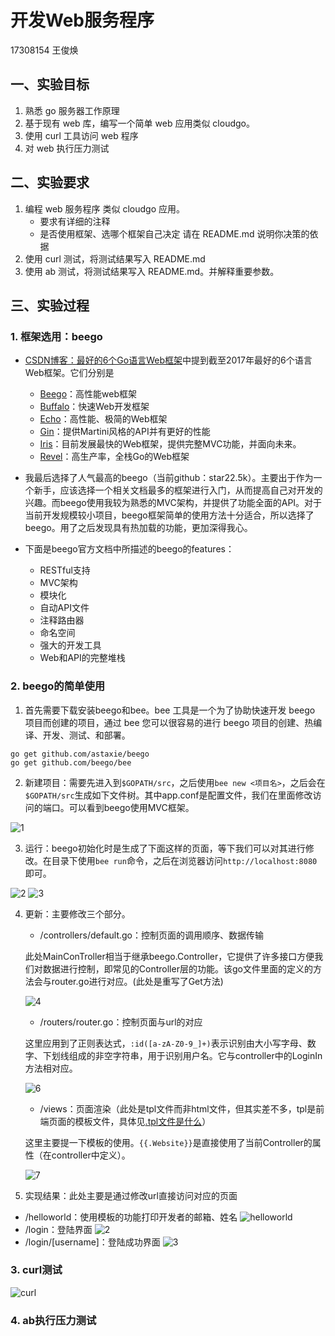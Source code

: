 # 开发Web服务程序
17308154 王俊焕
## 一、实验目标
1. 熟悉 go 服务器工作原理
2. 基于现有 web 库，编写一个简单 web 应用类似 cloudgo。
3. 使用 curl 工具访问 web 程序
4. 对 web 执行压力测试
## 二、实验要求
1. 编程 web 服务程序 类似 cloudgo 应用。
 	- 要求有详细的注释
 	- 是否使用框架、选哪个框架自己决定 请在 README.md 说明你决策的依据
2. 使用 curl 测试，将测试结果写入 README.md
3. 使用 ab 测试，将测试结果写入 README.md。并解释重要参数。
## 三、实验过程
### 1. 框架选用：beego
- [CSDN博客：最好的6个Go语言Web框架](https://blog.csdn.net/dev_csdn/article/details/78740990)中提到截至2017年最好的6个语言Web框架。它们分别是
     - [Beego](https://github.com/astaxie/beego)：高性能web框架
     - [Buffalo](https://github.com/gobuffalo/buffalo)：快速Web开发框架
     - [Echo](https://github.com/labstack/echo)：高性能、极简的Web框架
     - [Gin](https://github.com/gin-gonic/gin)：提供Martini风格的API并有更好的性能
     - [Iris](https://github.com/kataras/iris)：目前发展最快的Web框架，提供完整MVC功能，并面向未来。
     - [Revel](https://github.com/revel/revel)：高生产率，全栈Go的Web框架

- 我最后选择了人气最高的beego（当前github：star22.5k）。主要出于作为一个新手，应该选择一个相关文档最多的框架进行入门，从而提高自己对开发的兴趣。而beego使用我较为熟悉的MVC架构，并提供了功能全面的API。对于当前开发规模较小项目，beego框架简单的使用方法十分适合，所以选择了beego。用了之后发现具有热加载的功能，更加深得我心。

- 下面是beego官方文档中所描述的beego的features：
    - RESTful支持
    - MVC架构
    - 模块化
    - 自动API文件
    - 注释路由器
    - 命名空间
    - 强大的开发工具
    - Web和API的完整堆栈
### 2. beego的简单使用
1. 首先需要下载安装beego和bee。bee 工具是一个为了协助快速开发 beego 项目而创建的项目，通过 bee 您可以很容易的进行 beego 项目的创建、热编译、开发、测试、和部署。
```shell
go get github.com/astaxie/beego
go get github.com/beego/bee
```
2. 新建项目：需要先进入到`$GOPATH/src`，之后使用`bee new <项目名>`，之后会在`$GOPATH/src`生成如下文件树。其中app.conf是配置文件，我们在里面修改访问的端口。可以看到beego使用MVC框架。

![1](/img/tree.png)

3. 运行：beego初始化时是生成了下面这样的页面，等下我们可以对其进行修改。在目录下使用`bee run`命令，之后在浏览器访问`http://localhost:8080`即可。

![2](/img/beerun.png)
![3](/img/8080.png)

4. 更新：主要修改三个部分。
	- /controllers/default.go：控制页面的调用顺序、数据传输
	
	此处MainConTroller相当于继承beego.Controller，它提供了许多接口方便我们对数据进行控制，即常见的Controller层的功能。该go文件里面的定义的方法会与router.go进行对应。(此处是重写了Get方法)
	
	![4](./img/default.png)
	
	- /routers/router.go：控制页面与url的对应

	这里应用到了正则表达式，`:id([a-zA-Z0-9_]+)`表示识别由大小写字母、数字、下划线组成的非空字符串，用于识别用户名。它与controller中的LoginIn方法相对应。
	
	![6](./img/route.png)
	
	
	- /views：页面渲染（此处是tpl文件而非html文件，但其实差不多，tpl是前端页面的模板文件，具体见[.tpl文件是什么](https://blog.csdn.net/weixin_42246997/article/details/90449004)）
	
	这里主要提一下模板的使用。`{{.Website}}`是直接使用了当前Controller的属性（在controller中定义）。
	
	![7](./img/html.png)

5. 实现结果：此处主要是通过修改url直接访问对应的页面
- /helloworld：使用模板的功能打印开发者的邮箱、姓名
   ![helloworld](./img/helloworld.png)
-  /login：登陆界面
![2](./img/login.png)
- /login/[username]：登陆成功界面
![3](./img/loginin.png)
### 3. curl测试

![curl](./img/curl.png)

### 4. ab执行压力测试

